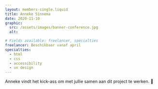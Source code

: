 ```yaml
---
layout: members-single.liquid
title: Anneke Sinnema
date: 2020-11-10
graphic:
  src: /assets/images/banner-conference.jpg
  alt:

# Fields available: freelancer, specialties
freelancer: Beschikbaar vanaf april
specialties:
  - html
  - css
  - accessibility
  - ux design
---
```


Anneke vindt het kick-ass om met jullie samen aan dit project te werken. 🙌
